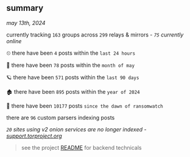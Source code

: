 
## summary
_may 13th, 2024_

currently tracking `163` groups across `299` relays & mirrors - _`75` currently online_

⏲ there have been `4` posts within the `last 24 hours`

🦈 there have been `78` posts within the `month of may`

🪐 there have been `571` posts within the `last 90 days`

🏚 there have been `895` posts within the `year of 2024`

🦕 there have been `10177` posts `since the dawn of ransomwatch`

there are `96` custom parsers indexing posts

_`20` sites using v2 onion services are no longer indexed - [support.torproject.org](https://support.torproject.org/onionservices/v2-deprecation/)_

> see the project [README](https://github.com/joshhighet/ransomwatch#ransomwatch--) for backend technicals
